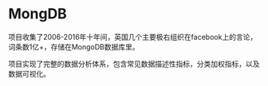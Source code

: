 # MongDB

项目收集了2006-2016年十年间，英国几个主要极右组织在facebook上的言论，词条数1亿+，存储在MongoDB数据库里。

项目实现了完整的数据分析体系，包含常见数据描述性指标，分类加权指标，以及数据可视化。